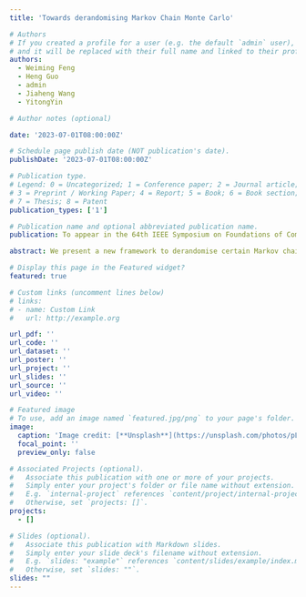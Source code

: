 ```yaml
---
title: 'Towards derandomising Markov Chain Monte Carlo'

# Authors
# If you created a profile for a user (e.g. the default `admin` user), write the username (folder name) here
# and it will be replaced with their full name and linked to their profile.
authors:
  - Weiming Feng
  - Heng Guo
  - admin
  - Jiaheng Wang
  - YitongYin

# Author notes (optional)

date: '2023-07-01T08:00:00Z'

# Schedule page publish date (NOT publication's date).
publishDate: '2023-07-01T08:00:00Z'

# Publication type.
# Legend: 0 = Uncategorized; 1 = Conference paper; 2 = Journal article;
# 3 = Preprint / Working Paper; 4 = Report; 5 = Book; 6 = Book section;
# 7 = Thesis; 8 = Patent
publication_types: ['1']

# Publication name and optional abbreviated publication name.
publication: To appear in the 64th IEEE Symposium on Foundations of Computer Science (FOCS 2023)

abstract: We present a new framework to derandomise certain Markov chain Monte Carlo (MCMC) algorithms. As in MCMC, we first reduce counting problems to sampling from a sequence of marginal distributions. For the latter task, we introduce a method called coupling towards the past that can, in logarithmic time, evaluate one or a constant number of variables from a stationary Markov chain state. Since there are at most logarithmic random choices, this leads to very simple derandomisation. We provide two applications of this framework, namely efficient deterministic approximate counting algorithms for hypergraph independent sets and hypergraph colourings, under local lemma type conditions matching, up to lower order factors, their state-of-the-art randomised counterparts.

# Display this page in the Featured widget?
featured: true

# Custom links (uncomment lines below)
# links:
# - name: Custom Link
#   url: http://example.org

url_pdf: ''
url_code: ''
url_dataset: ''
url_poster: ''
url_project: ''
url_slides: ''
url_source: ''
url_video: ''

# Featured image
# To use, add an image named `featured.jpg/png` to your page's folder.
image:
  caption: 'Image credit: [**Unsplash**](https://unsplash.com/photos/pLCdAaMFLTE)'
  focal_point: ''
  preview_only: false

# Associated Projects (optional).
#   Associate this publication with one or more of your projects.
#   Simply enter your project's folder or file name without extension.
#   E.g. `internal-project` references `content/project/internal-project/index.md`.
#   Otherwise, set `projects: []`.
projects:
  - []

# Slides (optional).
#   Associate this publication with Markdown slides.
#   Simply enter your slide deck's filename without extension.
#   E.g. `slides: "example"` references `content/slides/example/index.md`.
#   Otherwise, set `slides: ""`.
slides: ""
---
```


